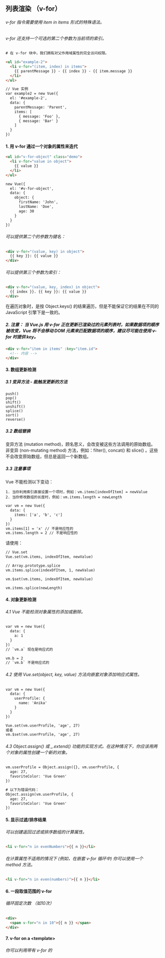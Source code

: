 ## 列表渲染 （v-for）

###### v-for 指令需要使用 item in items 形式的特殊语法。

###### v-for 还支持一个可选的第二个参数为当前项的索引。

```html
# 在 v-for 块中，我们拥有对父作用域属性的完全访问权限。

<ul id="example-2">
  <li v-for="(item, index) in items">
    {{ parentMessage }} - {{ index }} - {{ item.message }}
  </li>
</ul>

// Vue 实例
var example2 = new Vue({
  el: '#example-2',
  data: {
    parentMessage: 'Parent',
    items: [
      { message: 'Foo' },
      { message: 'Bar' }
    ]
  }
})
```


#### 1. 用 v-for 通过一个对象的属性来迭代
```html
<ul id="v-for-object" class="demo">
  <li v-for="value in object">
    {{ value }}
  </li>
</ul>

new Vue({
  el: '#v-for-object',
  data: {
    object: {
      firstName: 'John',
      lastName: 'Doe',
      age: 30
    }
  }
})
```

###### 可以提供第二个的参数为键名：
```html
<div v-for="(value, key) in object">
  {{ key }}: {{ value }}
</div>
```

###### 可以提供第三个参数为索引：
```html
<div v-for="(value, key, index) in object">
  {{ index }}. {{ key }}: {{ value }}
</div>
```
在遍历对象时，是按 Object.keys() 的结果遍历，但是不能保证它的结果在不同的 JavaScript 引擎下是一致的。


##### 2. 注意： 当 Vue.js 用 v-for 正在更新已渲染过的元素列表时，如果数据项的顺序被改变，Vue 将不会移动 DOM 元素来匹配数据项的顺序，建议尽可能在使用 v-for 时提供 key。
```html
<div v-for="item in items" :key="item.id">
  <!-- 内容 -->
</div>
```


#### 3. 数组更新检测

##### 3.1 变异方法 - 能触发更新的方法
```
push()
pop()
shift()
unshift()
splice()
sort()
reverse()
```

##### 3.2 数组替换
变异方法 (mutation method)，顾名思义，会改变被这些方法调用的原始数组。 <br>
非变异 (non-mutating method) 方法，例如：filter(), concat() 和 slice() 。这些不会改变原始数组，但总是返回一个新数组。

##### 3.3 注意事项

Vue 不能检测以下变动：
```
1. 当你利用索引直接设置一个项时，例如：vm.items[indexOfItem] = newValue
2. 当你修改数组的长度时，例如：vm.items.length = newLength
```
```html
var vm = new Vue({
  data: {
    items: ['a', 'b', 'c']
  }
})
vm.items[1] = 'x' // 不是响应性的
vm.items.length = 2 // 不是响应性的
```

请使用：
```html
// Vue.set
Vue.set(vm.items, indexOfItem, newValue)

// Array.prototype.splice
vm.items.splice(indexOfItem, 1, newValue)

vm.$set(vm.items, indexOfItem, newValue)

vm.items.splice(newLength)
```


#### 4. 对象更新检测

###### 4.1 Vue 不能检测对象属性的添加或删除。
```html
var vm = new Vue({
  data: {
    a: 1
  }
})
// `vm.a` 现在是响应式的

vm.b = 2
// `vm.b` 不是响应式的
```

###### 4.2 使用 Vue.set(object, key, value) 方法向嵌套对象添加响应式属性。
```html
var vm = new Vue({
  data: {
    userProfile: {
      name: 'Anika'
    }
  }
})

Vue.set(vm.userProfile, 'age', 27)
或者
vm.$set(vm.userProfile, 'age', 27)
```

###### 4.3 Object.assign() 或 _.extend() 功能的实现方式。在这种情况下，你应该用两个对象的属性创建一个新的对象。
```html
vm.userProfile = Object.assign({}, vm.userProfile, {
  age: 27,
  favoriteColor: 'Vue Green'
})
```
```html
# 以下为错误代码：
Object.assign(vm.userProfile, {
  age: 27,
  favoriteColor: 'Vue Green'
})
```


#### 5. 显示过滤/排序结果

###### 可以创建返回过滤或排序数组的计算属性。
```html
<li v-for="n in evenNumbers">{{ n }}</li>
```

###### 在计算属性不适用的情况下 (例如，在嵌套 v-for 循环中) 你可以使用一个 method 方法。
```html
<li v-for="n in even(numbers)">{{ n }}</li>
```


#### 6. 一段取值范围的 v-for

###### 循环固定次数 （如10次）
```html
<div>
  <span v-for="n in 10">{{ n }} </span>
</div>
```


#### 7. v-for on a \<template>

###### 你可以利用带有 v-for 的 <template> 渲染多个元素。
```html
<ul>
  <template v-for="item in items">
    <li>{{ item.msg }}</li>
    <li class="divider" role="presentation"></li>
  </template>
</ul>
```


#### 8. v-for with v-if

###### 当它们处于同一节点，v-for 的优先级比 v-if 更高
```html
# 下面的代码只传递了未完成的 todos

<li v-for="todo in todos" v-if="!todo.isComplete">
  {{ todo }}
</li>
```


#### 9. 一个组件的 v-for

###### 在自定义组件里，你可以像任何普通元素一样用 v-for。
```html
<my-component v-for="item in items" :key="item.id"></my-component>
```

###### 2.2.0+ 的版本里，当在组件中使用 v-for 时，key 现在是必须的。
```html
<my-component
  v-for="(item, index) in items"
  v-bind:item="item"
  v-bind:index="index"
  v-bind:key="item.id"
></my-component>
```

##### 注意： 任何数据都不会被自动传递到组件里，因为组件有自己独立的作用域。为了把迭代数据传递到组件里，我们要用 props。
